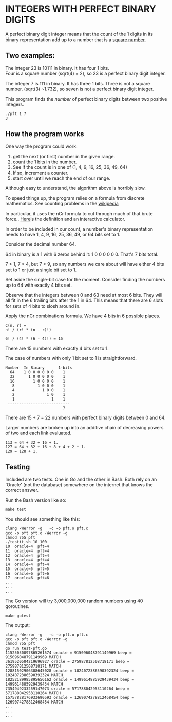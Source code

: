 INTEGERS WITH PERFECT BINARY DIGITS
===================================

A perfect binary digit integer means that the count of the 1 digits in its binary representation add up to a number that is a [square number.](http://example.com/https://en.wikipedia.org/wiki/Square_number)

Two examples:
-------------

The integer 23 is 10111 in binary. 
It has four 1 bits.  
Four is a square number (sqrt(4) = 2),
so 23 is a perfect binary digit integer.

The integer 7 is 111 in binary.
It has three 1 bits.
Three is not a square number. (sqrt(3) ~1.732),
so seven is not a perfect binary digit integer.

This program finds the *number* of perfect binary digits between two positive integers. 
```
./pft 1 7
3
```

How the program works
---------------------
One way the program could work:
1. get the next (or first) number in the given range.
1. count the 1 bits in the number.
1. See if the count is in one of (1, 4, 9, 16, 25, 36, 49, 64)
1. If so, increment a counter.
1. start over until we reach the end of our range.

Although easy to understand, the algorithm above is horribly slow.

To speed things up, the program relies on a formula from discrete mathematics.
See counting problems in the [wikipedia](https://en.wikipedia.org/wiki/nCr)

In particular, it uses the nCr formula to cut through much of that brute force.. [Here](https://www.calculatorsoup.com/calculators/discretemathematics/combinations.php)is the definition and an interactive calculator.

In order to be included in our count,
a number's binary representation needs to have 1, 4, 9, 16, 25, 36, 49, or 64 bits set to 1.

Consider the decimal number 64.

64 in binary is a 1 with 6 zeros behind it: 1 0 0 0 0 0 0. That's 7 bits total.

7 > 1, 7 > 4, but 7 < 9, so any numbers we care about will have either 4 bits set to 1 or just a single bit set to 1.

Set aside the single-bit case for the moment. Consider finding the numbers up to 64 with exactly 4 bits set.

Observe that the integers between 0 and 63 need at most 6 bits.
They will all fit in the 6 trailing bits after the 1 in 64.
This means that there are 6 slots for sets of 4 bits to slosh around in.

Apply the nCr combinations formula. We have 4 bits in 6 possible places.

```
C(n, r) = 
n! / (r! * (n - r)!)

6! / (4! * (6 - 4)!) = 15
```

There are 15 numbers with exactly 4 bits set to 1.

The case of numbers with only 1 bit set to 1 is straightforward.

```
Number  In Binary      1-bits
  64    1 0 0 0 0 0 0    1
  32      1 0 0 0 0 0    1
  16        1 0 0 0 0    1
   8          1 0 0 0    1
   4            1 0 0    1
   2              1 0    1
   1                1    1
 ---------------------------
                         7
```

There are 15 + 7 = 22 numbers with perfect binary digits between 0 and 64.

Larger numbers are broken up into an additive chain of decreasing powers of two and each link evaluated.

```
113 = 64 + 32 + 16 + 1.
127 = 64 + 32 + 16 + 8 + 4 + 2 + 1.
129 = 128 + 1.
```

Testing
-------
Included are two tests. One in Go and the other in Bash.
Both rely on an 'Oracle' (not the database) somewhere on the internet that knows the correct answer.

Run the Bash version like so:
```
make test
```
You should see something like this:
```
clang -Werror -g   -c -o pft.o pft.c
gcc -o pft pft.o -Werror -g 
chmod 755 pft
./testit.sh 10 100
10  oracle=4  pft=4   
11  oracle=4  pft=4   
12  oracle=4  pft=4   
13  oracle=4  pft=4   
14  oracle=4  pft=4   
15  oracle=5  pft=5   
16  oracle=6  pft=6   
17  oracle=6  pft=6   
...
...
...
```
The Go version will try 3,000,000,000 random numbers using 40 goroutines.
```
make gotest
```
The output:
```
clang -Werror -g   -c -o pft.o pft.c
gcc -o pft pft.o -Werror -g
chmod 755 pft
go run test-pft.go
11525030097865261574 oracle = 915096048791149969 beep = 915096048791149969 MATCH
3619520504219696927 oracle = 275987812508718171 beep = 275987812508718171 MATCH
12881502906308645028 oracle = 1024072386590392324 beep = 1024072386590392324 MATCH
18252189985895656162 oracle = 1499614885929439434 beep = 1499614885929439434 MATCH
7354949233259147073 oracle = 571788042953110264 beep = 571788042953110264 MATCH
15757828176933690593 oracle = 1269074278812468454 beep = 1269074278812468454 MATCH
...
...
...
```
